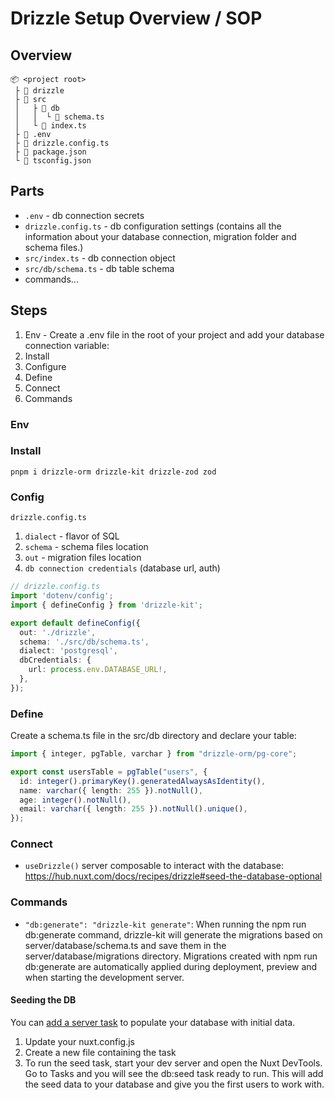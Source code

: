 # Drizzle Setup Overview / SOP

## Overview

```
📦 <project root>
 ├ 📂 drizzle
 ├ 📂 src
 │   ├ 📂 db
 │   │  └ 📜 schema.ts
 │   └ 📜 index.ts
 ├ 📜 .env
 ├ 📜 drizzle.config.ts
 ├ 📜 package.json
 └ 📜 tsconfig.json

```

## Parts

- `.env` - db connection secrets
- `drizzle.config.ts` - db configuration settings (contains all the information about your database connection, migration folder and schema files.)
- `src/index.ts` - db connection object
- `src/db/schema.ts` - db table schema
- commands...


## Steps

1. Env - Create a .env file in the root of your project and add your database connection variable:
2. Install
3. Configure
4. Define
5. Connect
6. Commands

### Env

### Install

`pnpm i drizzle-orm drizzle-kit drizzle-zod zod`

### Config

`drizzle.config.ts`
1. `dialect` - flavor of SQL
2. `schema` - schema files location
3. `out` - migration files location
4. `db connection credentials` (database url, auth)

```ts
// drizzle.config.ts
import 'dotenv/config';
import { defineConfig } from 'drizzle-kit';

export default defineConfig({
  out: './drizzle',
  schema: './src/db/schema.ts',
  dialect: 'postgresql',
  dbCredentials: {
    url: process.env.DATABASE_URL!,
  },
});
```

### Define

Create a schema.ts file in the src/db directory and declare your table:

```ts
import { integer, pgTable, varchar } from "drizzle-orm/pg-core";

export const usersTable = pgTable("users", {
  id: integer().primaryKey().generatedAlwaysAsIdentity(),
  name: varchar({ length: 255 }).notNull(),
  age: integer().notNull(),
  email: varchar({ length: 255 }).notNull().unique(),
});
```

### Connect

- `useDrizzle()` server composable to interact with the database: https://hub.nuxt.com/docs/recipes/drizzle#seed-the-database-optional


### Commands

- `"db:generate": "drizzle-kit generate"`: When running the npm run db:generate command, drizzle-kit will generate the migrations based on server/database/schema.ts and save them in the server/database/migrations directory. Migrations created with npm run db:generate are automatically applied during deployment, preview and when starting the development server.


#### Seeding the DB

You can [add a server task](https://hub.nuxt.com/docs/recipes/drizzle#seed-the-database-optional) to populate your database with initial data.
1. Update your nuxt.config.js
2. Create a new file containing the task
3. To run the seed task, start your dev server and open the Nuxt DevTools. Go to Tasks and you will see the db:seed task ready to run. This will add the seed data to your database and give you the first users to work with.
